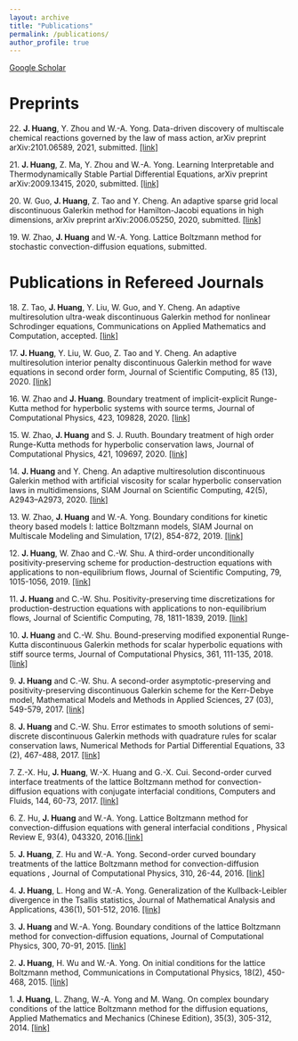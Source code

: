 ```yaml
---
layout: archive
title: "Publications"
permalink: /publications/
author_profile: true
---
```


[Google Scholar](https://scholar.google.com/citations?user=oGmIfDQAAAAJ&hl=zh-CN)

Preprints
======
22\. **J. Huang**, Y. Zhou and W.-A. Yong. Data-driven discovery of multiscale chemical reactions governed by the law of mass action, arXiv preprint arXiv:2101.06589, 2021, submitted. [\[link\]](https://arxiv.org/abs/2101.06589)

21\. **J. Huang**, Z. Ma, Y. Zhou and W.-A. Yong. Learning Interpretable and Thermodynamically Stable Partial Differential Equations, arXiv preprint arXiv:2009.13415, 2020, submitted. [\[link\]](https://arxiv.org/abs/2009.13415) 

20\. W. Guo, **J. Huang**, Z. Tao and Y. Cheng. An adaptive sparse grid local discontinuous Galerkin method for Hamilton-Jacobi equations in high dimensions, arXiv preprint arXiv:2006.05250, 2020, submitted. [\[link\]](https://arxiv.org/abs/2006.05250)

19\. W. Zhao, **J. Huang** and W.-A. Yong. Lattice Boltzmann method for stochastic convection-diffusion equations, submitted.

Publications in Refereed Journals
======
18\. Z. Tao, **J. Huang**, Y. Liu, W. Guo,  and Y. Cheng. An adaptive multiresolution ultra-weak discontinuous Galerkin method for nonlinear Schrodinger equations, Communications on Applied Mathematics and Computation, accepted. [\[link\]](https://arxiv.org/abs/2007.01471)

17\. **J. Huang**, Y. Liu, W. Guo, Z. Tao and Y. Cheng. An adaptive multiresolution interior penalty discontinuous Galerkin method for wave equations in second order form, Journal of Scientific Computing, 85 (13), 2020. [\[link\]](https://link.springer.com/article/10.1007/s10915-020-01322-w)

16\. W. Zhao and **J. Huang**. Boundary treatment of implicit-explicit Runge-Kutta method for hyperbolic systems with source terms, Journal of Computational Physics, 423, 109828, 2020. [\[link\]](https://www.sciencedirect.com/science/article/pii/S0021999120306021)

15\. W. Zhao, **J. Huang** and S. J. Ruuth. Boundary treatment of high order Runge-Kutta methods for hyperbolic conservation laws, Journal of Computational Physics, 421, 109697, 2020. [\[link\]](https://www.sciencedirect.com/science/article/pii/S002199912030471X?via=ihub)

14\. **J. Huang** and Y. Cheng. An adaptive multiresolution discontinuous Galerkin method with artificial viscosity for scalar hyperbolic conservation laws in multidimensions, SIAM Journal on Scientific Computing, 42(5), A2943–A2973, 2020. [\[link\]](https://epubs.siam.org/doi/abs/10.1137/19M126565X)

13\. W. Zhao, **J. Huang** and W.-A. Yong. Boundary conditions for kinetic theory based models I: lattice Boltzmann models, SIAM Journal on Multiscale Modeling and Simulation, 17(2), 854-872, 2019. [\[link\]](https://epubs.siam.org/doi/abs/10.1137/18M1201986)

12\. **J. Huang**, W. Zhao and C.-W. Shu. A third-order unconditionally positivity-preserving scheme for production-destruction equations with applications to non-equilibrium flows, Journal of Scientific Computing, 79, 1015-1056, 2019. [\[link\]](https://link.springer.com/article/10.1007/s10915-018-0881-9)

11\. **J. Huang** and C.-W. Shu. Positivity-preserving time discretizations for production-destruction equations with applications to non-equilibrium flows, Journal of Scientific Computing, 78, 1811-1839, 2019. [\[link\]](https://link.springer.com/article/10.1007/s10915-018-0852-1)

10\. **J. Huang** and C.-W. Shu. Bound-preserving modified exponential Runge-Kutta discontinuous Galerkin methods for scalar hyperbolic equations with stiff source terms, Journal of Computational Physics, 361, 111-135, 2018. [\[link\]](https://www.sciencedirect.com/science/article/pii/S0021999118300731)

9\. **J. Huang** and C.-W. Shu. A second-order asymptotic-preserving and positivity-preserving discontinuous Galerkin scheme for the Kerr-Debye model, Mathematical Models and Methods in Applied Sciences, 27 (03), 549-579, 2017. [\[link\]](https://www.worldscientific.com/doi/abs/10.1142/S0218202517500099)

8\. **J. Huang** and C.-W. Shu. Error estimates to smooth solutions of semi-discrete discontinuous Galerkin methods with quadrature rules for scalar conservation laws, Numerical Methods for Partial Differential Equations, 33 (2), 467-488, 2017. [\[link\]](https://onlinelibrary.wiley.com/doi/full/10.1002/num.22089)

7\. Z.-X. Hu, **J. Huang**, W.-X. Huang and G.-X. Cui. Second-order curved interface treatments of the lattice Boltzmann method for convection-diffusion equations with      conjugate interfacial conditions, Computers and Fluids, 144, 60-73, 2017. [\[link\]](https://www.sciencedirect.com/science/article/pii/S0045793016303772)

6\. Z. Hu, **J. Huang** and W.-A. Yong. Lattice Boltzmann method for convection-diffusion equations with general interfacial conditions , Physical Review E, 93(4), 043320, 2016.[\[link\]](https://journals.aps.org/pre/abstract/10.1103/PhysRevE.93.043320)

5\. **J. Huang**, Z. Hu and W.-A. Yong. Second-order curved boundary treatments of the lattice Boltzmann method for convection-diffusion equations , Journal of Computational Physics, 310, 26-44, 2016. [\[link\]](https://www.sciencedirect.com/science/article/pii/S0021999116000097)

4\. **J. Huang**, L. Hong and W.-A. Yong. Generalization of the Kullback-Leibler divergence in the Tsallis statistics, Journal of Mathematical Analysis and Applications, 436(1), 501-512, 2016. [\[link\]](https://www.sciencedirect.com/science/article/pii/S0022247X15011142)

3\. **J. Huang** and W.-A. Yong. Boundary conditions of the lattice Boltzmann method for convection-diffusion equations, Journal of Computational Physics, 300, 70-91, 2015. [\[link\]](https://www.sciencedirect.com/science/article/pii/S0021999115004908)

2\. **J. Huang**, H. Wu and W.-A. Yong. On initial conditions for the lattice Boltzmann method, Communications in Computational Physics, 18(2), 450-468, 2015. [\[link\]](https://www.cambridge.org/core/journals/communications-in-computational-physics/article/abs/on-initial-conditions-for-the-lattice-boltzmann-method/F91B48E2BCA5942B3649EE56A4322DB5)

1\. **J. Huang**, L. Zhang, W.-A. Yong and M. Wang. On complex boundary conditions of the lattice Boltzmann method for the diffusion equations, Applied Mathematics and Mechanics (Chinese Edition), 35(3), 305-312, 2014. [\[link\]](http://www.cqvip.com/QK/95055X/20143/48769791.html)

